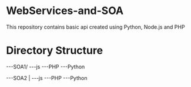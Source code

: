 # WebServices-and-SOA
This repository contains basic api created using Python, Node.js and PHP

# Directory Structure
---SOA1/
    ---js
    ---PHP
    ---Python

---SOA2
    |
    ---js
    ---PHP
    ---Python
    
 
